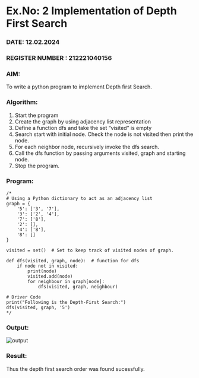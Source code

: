 # Ex.No: 2  Implementation of Depth First Search
### DATE: 12.02.2024                                                                           
### REGISTER NUMBER : 212221040156

### AIM: 
To write a python program to implement Depth first Search.

### Algorithm:
1. Start the program
2. Create the graph by using adjacency list representation
3. Define a function dfs and take the set “visited” is empty 
4. Search start with initial node. Check the node is not visited then print the node.
5. For each neighbor node, recursively invoke the dfs search.
6. Call the dfs function by passing arguments visited, graph and starting node.
7. Stop the program.

### Program:
```
/*
# Using a Python dictionary to act as an adjacency list
graph = {
    '5': ['3', '7'],
    '3': ['2', '4'],
    '7': ['8'],
    '2': [],
    '4': ['8'],
    '8': []
}

visited = set()  # Set to keep track of visited nodes of graph.

def dfs(visited, graph, node):  # function for dfs
    if node not in visited:
        print(node)
        visited.add(node)
        for neighbour in graph[node]:
            dfs(visited, graph, neighbour)

# Driver Code
print("Following is the Depth-First Search:")
dfs(visited, graph, '5')
*/
```

### Output:

![output](https://github.com/smriti1910/AI_Lab_2023-24/assets/133334803/8abbd665-0aea-4176-80c1-205897ef3b88)



### Result:
Thus the depth first search order was found sucessfully.
